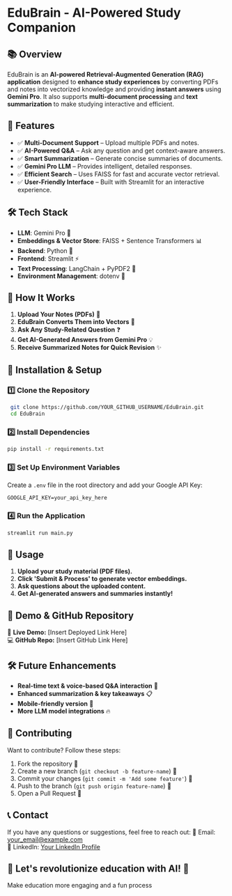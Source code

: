 # EduBrain - AI-Powered Study Companion

## 📚 Overview

EduBrain is an **AI-powered Retrieval-Augmented Generation (RAG) application** designed to **enhance study experiences** by converting PDFs and notes into vectorized knowledge and providing **instant answers** using **Gemini Pro**. It also supports **multi-document processing** and **text summarization** to make studying interactive and efficient.

## 🚀 Features

- ✅ **Multi-Document Support** – Upload multiple PDFs and notes.
- ✅ **AI-Powered Q&A** – Ask any question and get context-aware answers.
- ✅ **Smart Summarization** – Generate concise summaries of documents.
- ✅ **Gemini Pro LLM** – Provides intelligent, detailed responses.
- ✅ **Efficient Search** – Uses FAISS for fast and accurate vector retrieval.
- ✅ **User-Friendly Interface** – Built with Streamlit for an interactive experience.

## 🛠️ Tech Stack

- **LLM**: Gemini Pro 🤖
- **Embeddings & Vector Store**: FAISS + Sentence Transformers 📊
- **Backend**: Python 🐍
- **Frontend**: Streamlit ⚡
- **Text Processing**: LangChain + PyPDF2 📝
- **Environment Management**: dotenv 🔐

## 🎯 How It Works

1. **Upload Your Notes (PDFs)** 📂
2. **EduBrain Converts Them into Vectors** 🧩
3. **Ask Any Study-Related Question** ❓
4. **Get AI-Generated Answers from Gemini Pro** 💡
5. **Receive Summarized Notes for Quick Revision** ✨

## 🔧 Installation & Setup

### 1️⃣ Clone the Repository

```bash
 git clone https://github.com/YOUR_GITHUB_USERNAME/EduBrain.git
 cd EduBrain
```

### 2️⃣ Install Dependencies

```bash
pip install -r requirements.txt
```

### 3️⃣ Set Up Environment Variables

Create a `.env` file in the root directory and add your Google API Key:

```env
GOOGLE_API_KEY=your_api_key_here
```

### 4️⃣ Run the Application

```bash
streamlit run main.py
```

## 📌 Usage

1. **Upload your study material (PDF files).**
2. **Click 'Submit & Process' to generate vector embeddings.**
3. **Ask questions about the uploaded content.**
4. **Get AI-generated answers and summaries instantly!**

## 🚀 Demo & GitHub Repository

🔗 **Live Demo:** [Insert Deployed Link Here]\
💻 **GitHub Repo:** [Insert GitHub Link Here]

## 🛠️ Future Enhancements

- **Real-time text & voice-based Q&A interaction** 🎤
- **Enhanced summarization & key takeaways** 📋
- **Mobile-friendly version** 📱
- **More LLM model integrations** 🔥

## 📢 Contributing

Want to contribute? Follow these steps:

1. Fork the repository 🍴
2. Create a new branch (`git checkout -b feature-name`) 🌿
3. Commit your changes (`git commit -m 'Add some feature'`) 💾
4. Push to the branch (`git push origin feature-name`) 🚀
5. Open a Pull Request 🎉

## 📞 Contact

If you have any questions or suggestions, feel free to reach out:
📧 Email: [your\_email@example.com](mailto\:your_email@example.com)\
🔗 LinkedIn: [Your LinkedIn Profile](https://www.linkedin.com/in/yourprofile/)

## 🎯 Let's revolutionize education with AI! 🚀

Make education more engaging and a fun process

